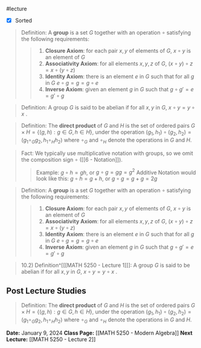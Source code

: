 #lecture
- [x] Sorted
> Definition: A **group** is a set *G* together with an operation $\circ$ satisfying the following requirements:
>>1. **Closure Axiom**: for each pair $x,y$ of elements of *G*, $x \circ y$ is an element of *G*
>>2. **Associativity Axiom**: for all elements $x, y, z$ of *G*, $(x \circ y) \circ z = x \circ (y \circ z)$
>>3. **Identity Axiom**: there is an element *e* in *G* such that for all *g* in *G* $e \circ g = g = g \circ e$
>>4. **Inverse Axiom**: given an element *g* in *G* such that $g \circ g' = e = g' \circ g$

>Definition: A group *G* is said to be abelian if for all $x,y$ in *G*, $x \circ y = y \circ x$ . 

>Definition: The **direct product** of *G* and *H* is the set of ordered pairs $G \times H = \{ (g, h): g \in G, h \in H\}$, under the operation $(g_1, h_1) \circ (g_2, h_2) = (g_1  {\circ}_G  g_2, h_1  {\circ}_H  h_2)$ where ${\circ}_G$ and ${\circ}_H$ denote the operations in *G* and *H*.

>Fact: We typically use multiplicative notation with groups, so we omit the composition sign $\circ$ ([[6 - Notation]]).
>>Example: $g \circ h = gh$, or $g \circ g = gg = g^2$
>>Additive Notation would look like this: $g \circ h = g + h$, or $g \circ g = g+g = 2g$

>Definition: A **group** is a set *G* together with an operation $\circ$ satisfying the following requirements:
>>1. **Closure Axiom**: for each pair $x,y$ of elements of *G*, $x \circ y$ is an element of *G*
>>2. **Associativity Axiom**: for all elements $x, y, z$ of *G*, $(x \circ y) \circ z = x \circ (y \circ z)$
>>3. **Identity Axiom**: there is an element *e* in *G* such that for all *g* in *G* $e \circ g = g = g \circ e$
>>4. **Inverse Axiom**: given an element *g* in *G* such that $g \circ g' = e = g' \circ g$

>10.2) Definition^[[[MATH 5250 - Lecture 1]]]: A group *G* is said to be abelian if for all $x,y$ in *G*, $x \circ y = y \circ x$ .

## Post Lecture Studies
>Definition: The **direct product** of *G* and *H* is the set of ordered pairs $G \times H = \{ (g, h): g \in G, h \in H\}$, under the operation $(g_1, h_1) \circ (g_2, h_2) = (g_1  {\circ}_G  g_2, h_1  {\circ}_H  h_2)$ where ${\circ}_G$ and ${\circ}_H$ denote the operations in *G* and *H*.

**Date:** January 9, 2024
**Class Page:** [[MATH 5250 - Modern Algebra]]
**Next Lecture:** [[MATH 5250 - Lecture 2]]